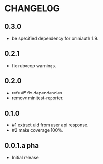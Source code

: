 # CHANGELOG

## 0.3.0

- be specified dependency for omniauth 1.9.

## 0.2.1

- fix rubocop warnings.

## 0.2.0

- refs #5 fix dependencies.
- remove minitest-reporter.

## 0.1.0

- #1 extract uid from user api response.
- #2 make coverage 100%.

## 0.0.1.alpha

- Initial release
